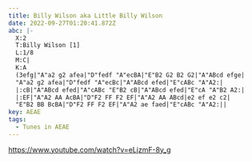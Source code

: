 ```yaml
---
title: Billy Wilson aka Little Billy Wilson
date: 2022-09-27T01:20:41.872Z
abc: |-
  X:2
  T:Billy Wilson [1]
  L:1/8
  M:C|
  K:A
  (3efg|"A"a2 g2 afea|"D"fedf "A"ecBA|"E"B2 G2 B2 G2|"A"ABcd efge|
  "A"a2 g2 afea|"D"fedf "A"ecBc|"A"ABcd efed|"E"cABc "A"A2:|
  |:cB|"A"ABcd efed|"A"cABc "E"B2 cB|"A"ABcd efed|"E"cA "A"B2 A2:|
  |:EF|"A"A2 AA AcBA|"D"F2 FF F2 EF|"A"A2 AA ABcd|e2 ef e2 c2|
  "E"B2 BB BcBA|"D"F2 FF F2 EF|"A"A2 ae faed|"E"cABc "A"A2:||
key: AEAE
tags:
  - Tunes in AEAE
---
```

https://www.youtube.com/watch?v=eLjzmF-8y_g